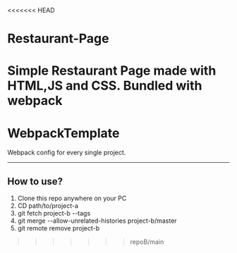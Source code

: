 <<<<<<< HEAD
# Restaurant-Page
Simple Restaurant Page made with HTML,JS and CSS. Bundled with webpack
=======
# WebpackTemplate

Webpack config for every single project.

---

## How to use?

<!-- Merge Project-b into Project-a -->

1. Clone this repo anywhere on your PC
2. CD path/to/project-a
3. git fetch project-b --tags
4. git merge --allow-unrelated-histories project-b/master <!-- or whichever branch you want to merge -->
5. git remote remove project-b
>>>>>>> repoB/main
